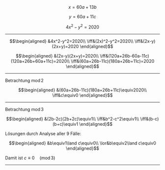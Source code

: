 $$x=60a+13b$$

$$y=60a+11c$$

$$4x^2-y^2=2020$$

---

$$\begin{aligned}
&4x^2-y^2=2020\\
\iff&(2x)^2-y^2=2020\\
\iff&(2x-y)(2x+y)=2020
\end{aligned}$$

$$\begin{aligned}
&(2x-y)(2x+y)=2020\\
\iff&(120a+26b-60a-11c)(120a+26b+60a+11c)=2020\\
\iff&(60a+26b-11c)(180a+26b+11c)=2020
\end{aligned}$$

---

Betrachtung $\mathrm{mod}\,2$

$$\begin{aligned}
&(60a+26b-11c)(180a+26b+11c)\equiv2020\\
\iff&c\equiv0
\end{aligned}$$

---

Betrachtung $\mathrm{mod}\,3$

$$\begin{aligned}
&(2b-2c)(2b+2c)\equiv1\\
\iff&b^2-c^2\equiv1\\
\iff&(b-c)(b+c)\equiv1
\end{aligned}$$

Lösungen durch Analyse aller 9 Fälle:

$$\begin{aligned}
&b\equiv1\land c\equiv0\\
\lor&b\equiv2\land c\equiv0
\end{aligned}$$

Damit ist $c\equiv0\quad(\mathrm{mod}\,3)$

---

